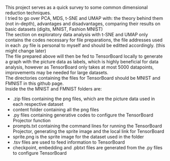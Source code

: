 This project serves as a quick survey to some common dimensional reduction techniques. \
I tried to go over PCA, MDS, t-SNE and UMAP with: the theory behind them (not in-depth), advantages and disadvantages, comparing their results on basic datasets (digits, MNIST, Fashion MNIST) \
The section on exploratory data analysis with t-SNE and UMAP only contains the codes necessary for file preparations, the file addresses used in each .py file is personal to myself and should be editted accordingly. (this might change later) \
The file prepared above will then be fed to TensorBoard locally to generate a graph with the picture data as labels, which is highly beneficial for data analysis, however as TensorBoard only takes at most 5000 datapoints, improvements may be needed for large datasets. \
The directories containing the files for TensorBoard should be MNIST and FMNIST in this github page. \
Inside the the MNIST and FMNIST folders are:
* .zip files containing the png files, which are the picture data used in each respective dataset
* content folder containing all the png files
* .py files containing generative codes to configure the TensorBoard Projector function
* prompts.txt containing the command lines for running the TensorBoard Projector, generating the sprite image and the local link for TensorBoard
* sprite.png is the sprite image for the dataset used in the folder
* .tsv files are used to feed information to TensorBoard
* checkpoint, embedding and .pbtxt files are generated from the .py files to configure TensorBoard
